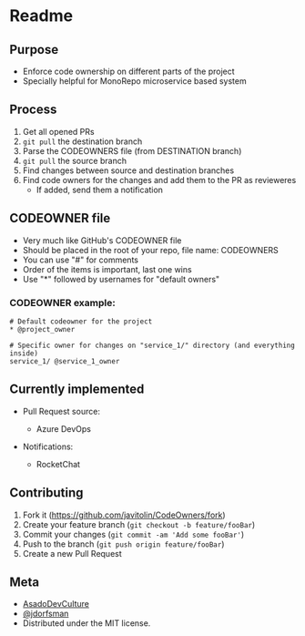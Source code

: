 # Readme
## Purpose
* Enforce code ownership on different parts of the project
* Specially helpful for MonoRepo microservice based system

## Process
1. Get all opened PRs
1. `git pull` the destination branch
1. Parse the CODEOWNERS file (from DESTINATION branch)
1. `git pull` the source branch
1. Find changes between source and destination branches
1. Find code owners for the changes and add them to the PR as revieweres
    * If added, send them a notification

## CODEOWNER file
* Very much like GitHub's CODEOWNER file
* Should be placed in the root of your repo, file name: CODEOWNERS
* You can use "#" for comments
* Order of the items is important, last one wins
* Use "*" followed by usernames for "default owners"

### CODEOWNER example:
```
# Default codeowner for the project
* @project_owner

# Specific owner for changes on "service_1/" directory (and everything inside)
service_1/ @service_1_owner
```

## Currently implemented
* Pull Request source:
    * Azure DevOps

* Notifications:
    * RocketChat

## Contributing
1. Fork it (<https://github.com/javitolin/CodeOwners/fork>)
2. Create your feature branch (`git checkout -b feature/fooBar`)
3. Commit your changes (`git commit -am 'Add some fooBar'`)
4. Push to the branch (`git push origin feature/fooBar`)
5. Create a new Pull Request

## Meta
* [AsadoDevCulture](https://AsadoDevCulture.com) 
* [@jdorfsman](https://twitter.com/jdorfsman)
* Distributed under the MIT license.